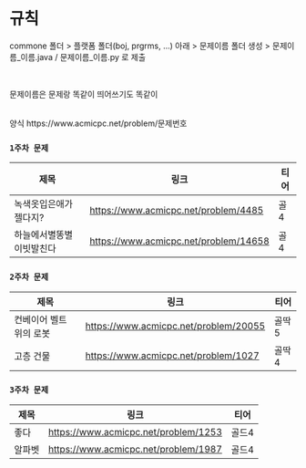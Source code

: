 # 규칙

commone 폴더 > 플랫폼 폴더(boj, prgrms, ...) 아래 > 문제이름 폴더 생성 > 문제이름_이름.java / 문제이름_이름.py 로 제출 

</br>

문제이름은 문제랑 똑같이 띄어쓰기도 똑같이

</br>
양식 https://www.acmicpc.net/problem/문제번호


### `1주차 문제` 

|제목|링크|티어|
|------|---|---|
|녹색옷입은애가젤다지?|https://www.acmicpc.net/problem/4485|골4
|하늘에서별똥별이빗발친다|https://www.acmicpc.net/problem/14658|골4


### `2주차 문제` 

|제목|링크|티어|
|------|---|---|
|컨베이어 벨트 위의 로봇|https://www.acmicpc.net/problem/20055|골딱5
|고층 건물|https://www.acmicpc.net/problem/1027|골딱4


### `3주차 문제` 

|제목|링크|티어|
|------|---|---|
|좋다|https://www.acmicpc.net/problem/1253|골드4
|알파벳|https://www.acmicpc.net/problem/1987|골드4
